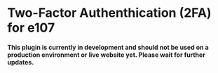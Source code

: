 # Two-Factor Authenthication (2FA) for e107 

**This plugin is currently in development and should not be used on a production environment or live website yet. Please wait for further updates.**